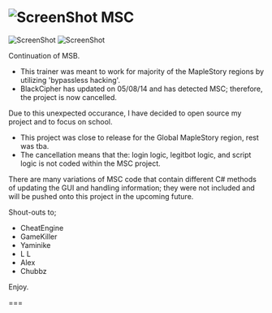 ![ScreenShot](https://hostr.co/file/JKwUD2wp7YFM/Icon-F.png) MSC
===
![ScreenShot](https://hostr.co/file/nZxpEoXBVW10/pic.png) ![ScreenShot](https://hostr.co/file/Vr9v0njhVlJZ/map-pic.png)

Continuation of MSB.

- This trainer was meant to work for majority of the MapleStory regions by utilizing 'bypassless hacking'.
- BlackCipher has updated on 05/08/14 and has detected MSC; therefore, the project is now cancelled.

Due to this unexpected occurance, I have decided to open source my project and to focus on school.

- This project was close to release for the Global MapleStory region, rest was tba.
- The cancellation means that the: login logic, legitbot logic, and script logic is not coded within the MSC project.

There are many variations of MSC code that contain different C# methods of updating the GUI and handling information; they were not included and will be pushed onto this project in the upcoming future.

Shout-outs to;

- CheatEngine 
- GameKiller
- Yaminike
- L L
- Alex
- Chubbz

Enjoy.

===

